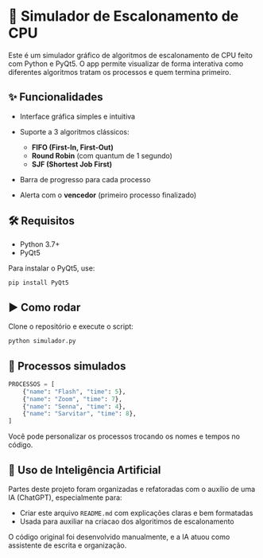 # 🧠 Simulador de Escalonamento de CPU

Este é um simulador gráfico de algoritmos de escalonamento de CPU feito com Python e PyQt5. O app permite visualizar de forma interativa como diferentes algoritmos tratam os processos e quem termina primeiro.

## ✨ Funcionalidades

* Interface gráfica simples e intuitiva
* Suporte a 3 algoritmos clássicos:

  * **FIFO (First-In, First-Out)**
  * **Round Robin** (com quantum de 1 segundo)
  * **SJF (Shortest Job First)**
* Barra de progresso para cada processo
* Alerta com o **vencedor** (primeiro processo finalizado)

## 🛠️ Requisitos

* Python 3.7+
* PyQt5

Para instalar o PyQt5, use:

```bash
pip install PyQt5
```

## ▶️ Como rodar

Clone o repositório e execute o script:

```bash
python simulador.py
```

## 🧪 Processos simulados

```python
PROCESSOS = [
    {"name": "Flash", "time": 5},
    {"name": "Zoom", "time": 7},
    {"name": "Senna", "time": 4},
    {"name": "Sarvitar", "time": 8},
]
```

Você pode personalizar os processos trocando os nomes e tempos no código.

## 🤖 Uso de Inteligência Artificial

Partes deste projeto foram organizadas e refatoradas com o auxílio de uma IA (ChatGPT), especialmente para:

* Criar este arquivo `README.md` com explicações claras e bem formatadas
* Usada para auxiliar na criacao dos algoritimos de escalonamento

O código original foi desenvolvido manualmente, e a IA atuou como assistente de escrita e organização.

